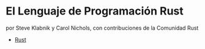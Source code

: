 # El Lenguaje de Programación Rust

por Steve Klabnik y Carol Nichols, con contribuciones de la Comunidad Rust

* [Rust](https://rustlanges.github.io/rust-book-es/title-page.html)
